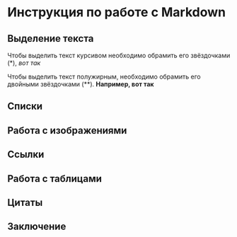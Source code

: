 # Инструкция по работе с Markdown

## Выделение текста
Чтобы выделить текст курсивом необходимо обрамить его звёздочками (*), *вот так*

Чтобы выделить текст полужирным, необходимо обрамить его двойными звёздочками (**). **Например, вот так**
## Списки

## Работа с изображениями

## Ссылки

## Работа с таблицами

## Цитаты

## Заключение